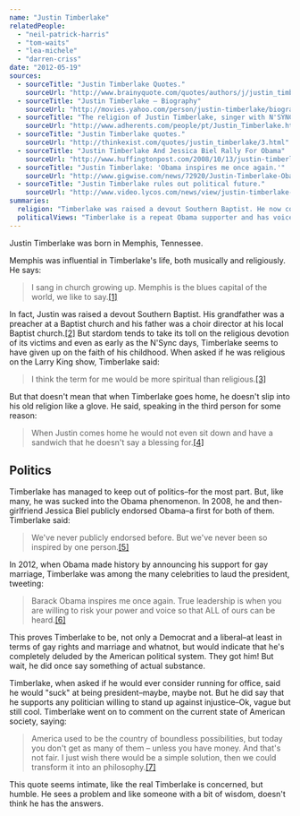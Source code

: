 ```yaml
---
name: "Justin Timberlake"
relatedPeople:
  - "neil-patrick-harris"
  - "tom-waits"
  - "lea-michele"
  - "darren-criss"
date: "2012-05-19"
sources:
  - sourceTitle: "Justin Timberlake Quotes."
    sourceUrl: "http://www.brainyquote.com/quotes/authors/j/justin_timberlake.html"
  - sourceTitle: "Justin Timberlake – Biography"
    sourceUrl: "http://movies.yahoo.com/person/justin-timberlake/biography.html"
  - sourceTitle: "The religion of Justin Timberlake, singer with N'SYNC"
    sourceUrl: "http://www.adherents.com/people/pt/Justin_Timberlake.html"
  - sourceTitle: "Justin Timberlake quotes."
    sourceUrl: "http://thinkexist.com/quotes/justin_timberlake/3.html"
  - sourceTitle: "Justin Timberlake And Jessica Biel Rally For Obama"
    sourceUrl: "http://www.huffingtonpost.com/2008/10/13/justin-timberlake-and-jes_n_134318.html"
  - sourceTitle: "Justin Timberlake: 'Obama inspires me once again.'"
    sourceUrl: "http://www.gigwise.com/news/72920/Justin-Timberlake-Obama-inspires-me-once-again"
  - sourceTitle: "Justin Timberlake rules out political future."
    sourceUrl: "http://www.video.lycos.com/news/view/justin-timberlake-rules-out-political-future-4812/"
summaries:
  religion: "Timberlake was raised a devout Southern Baptist. He now considers himself \"spiritual,\" not religious."
  politicalViews: "Timberlake is a repeat Obama supporter and has voiced his positive stance on gay rights."
---
```


Justin Timberlake was born in Memphis, Tennessee.

Memphis was influential in Timberlake's life, both musically and religiously. He says:

>I sang in church growing up. Memphis is the blues capital of the world, we like to say.<a class="source-citation" href="#http%3A%2F%2Fwww.brainyquote.com%2Fquotes%2Fauthors%2Fj%2Fjustin_timberlake.html" title="Justin Timberlake Quotes.">[1]</a>

In fact, Justin was raised a devout Southern Baptist. His grandfather was a preacher at a Baptist church and his father was a choir director at his local Baptist church.<a class="source-citation" href="#http%3A%2F%2Fmovies.yahoo.com%2Fperson%2Fjustin-timberlake%2Fbiography.html" title="Justin Timberlake – Biography">[2]</a> But stardom tends to take its toll on the religious devotion of its victims and even as early as the N'Sync days, Timberlake seems to have given up on the faith of his childhood. When asked if he was religious on the Larry King show, Timberlake said:

>I think the term for me would be more spiritual than religious.<a class="source-citation" href="#http%3A%2F%2Fwww.adherents.com%2Fpeople%2Fpt%2FJustin_Timberlake.html" title="The religion of Justin Timberlake, singer with N&apos;SYNC">[3]</a>

But that doesn't mean that when Timberlake goes home, he doesn't slip into his old religion like a glove. He said, speaking in the third person for some reason:

>When Justin comes home he would not even sit down and have a sandwich that he doesn't say a blessing for.<a class="source-citation" href="#http%3A%2F%2Fthinkexist.com%2Fquotes%2Fjustin_timberlake%2F3.html" title="Justin Timberlake quotes.">[4]</a>

## Politics

Timberlake has managed to keep out of politics–for the most part. But, like many, he was sucked into the Obama phenomenon. In 2008, he and then-girlfriend Jessica Biel publicly endorsed Obama–a first for both of them. Timberlake said:

>We've never publicly endorsed before. But we've never been so inspired by one person.<a class="source-citation" href="#http%3A%2F%2Fwww.huffingtonpost.com%2F2008%2F10%2F13%2Fjustin-timberlake-and-jes_n_134318.html" title="Justin Timberlake And Jessica Biel Rally For Obama">[5]</a>

In 2012, when Obama made history by announcing his support for gay marriage, Timberlake was among the many celebrities to laud the president, tweeting:

>Barack Obama inspires me once again. True leadership is when you are willing to risk your power and voice so that ALL of ours can be heard.<a class="source-citation" href="#http%3A%2F%2Fwww.gigwise.com%2Fnews%2F72920%2FJustin-Timberlake-Obama-inspires-me-once-again" title="Justin Timberlake: &apos;Obama inspires me once again.&apos;">[6]</a>

This proves Timberlake to be, not only a Democrat and a liberal–at least in terms of gay rights and marriage and whatnot, but would indicate that he's completely deluded by the American political system. They got him! But wait, he did once say something of actual substance.

Timberlake, when asked if he would ever consider running for office, said he would "suck" at being president–maybe, maybe not. But he did say that he supports any politician willing to stand up against injustice–Ok, vague but still cool. Timberlake went on to comment on the current state of American society, saying:

>America used to be the country of boundless possibilities, but today you don't get as many of them – unless you have money. And that's not fair. I just wish there would be a simple solution, then we could transform it into an philosophy.<a class="source-citation" href="#http%3A%2F%2Fwww.video.lycos.com%2Fnews%2Fview%2Fjustin-timberlake-rules-out-political-future-4812%2F" title="Justin Timberlake rules out political future.">[7]</a>

This quote seems intimate, like the real Timberlake is concerned, but humble. He sees a problem and like someone with a bit of wisdom, doesn't think he has the answers.